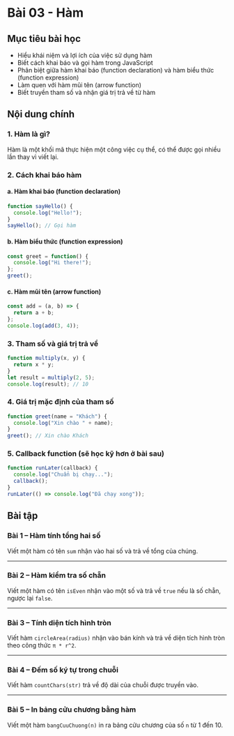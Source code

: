 # Bài 03 - Hàm

## Mục tiêu bài học
- Hiểu khái niệm và lợi ích của việc sử dụng hàm
- Biết cách khai báo và gọi hàm trong JavaScript
- Phân biệt giữa hàm khai báo (function declaration) và hàm biểu thức (function expression)
- Làm quen với hàm mũi tên (arrow function)
- Biết truyền tham số và nhận giá trị trả về từ hàm

## Nội dung chính

### 1. Hàm là gì?
Hàm là một khối mã thực hiện một công việc cụ thể, có thể được gọi nhiều lần thay vì viết lại.

### 2. Cách khai báo hàm

#### a. Hàm khai báo (function declaration)
```js
function sayHello() {
  console.log("Hello!");
}
sayHello(); // Gọi hàm
```

#### b. Hàm biểu thức (function expression)
```js
const greet = function() {
  console.log("Hi there!");
};
greet();
```

#### c. Hàm mũi tên (arrow function)
```js
const add = (a, b) => {
  return a + b;
};
console.log(add(3, 4));
```

### 3. Tham số và giá trị trả về
```js
function multiply(x, y) {
  return x * y;
}
let result = multiply(2, 5);
console.log(result); // 10
```

### 4. Giá trị mặc định của tham số
```js
function greet(name = "Khách") {
  console.log("Xin chào " + name);
}
greet(); // Xin chào Khách
```

### 5. Callback function (sẽ học kỹ hơn ở bài sau)
```js
function runLater(callback) {
  console.log("Chuẩn bị chạy...");
  callback();
}
runLater(() => console.log("Đã chạy xong"));
```

## Bài tập

### Bài 1 – Hàm tính tổng hai số
Viết một hàm có tên `sum` nhận vào hai số và trả về tổng của chúng.

---

### Bài 2 – Hàm kiểm tra số chẵn
Viết một hàm có tên `isEven` nhận vào một số và trả về `true` nếu là số chẵn, ngược lại `false`.

---

### Bài 3 – Tính diện tích hình tròn
Viết hàm `circleArea(radius)` nhận vào bán kính và trả về diện tích hình tròn theo công thức `π * r^2`.

---

### Bài 4 – Đếm số ký tự trong chuỗi
Viết hàm `countChars(str)` trả về độ dài của chuỗi được truyền vào.

---

### Bài 5 – In bảng cửu chương bằng hàm
Viết một hàm `bangCuuChuong(n)` in ra bảng cửu chương của số `n` từ 1 đến 10.
